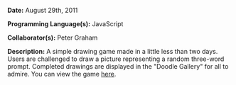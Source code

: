 **Date:** August 29th, 2011

**Programming Language(s):** JavaScript

**Collaborator(s):** Peter Graham

**Description:**
A simple drawing game made in a little less than two days.  Users are challenged to draw a picture representing a random three-word prompt.  Completed drawings are displayed in the "Doodle Gallery" for all to admire.  You can view the game [here](http://nko2-mahou-shoujo-billyh.herokuapp.com/).